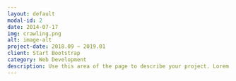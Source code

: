 ```yaml
---
layout: default
modal-id: 2
date: 2014-07-17
img: crawling.png
alt: image-alt
project-date: 2018.09 ~ 2019.01
client: Start Bootstrap
category: Web Development
description: Use this area of the page to describe your project. Lorem ipsum dolor sit amet, consectetur adipisicing elit. Mollitia neque assumenda ipsam nihil, molestias magnam, recusandae quos quis inventore quisquam velit asperiores, vitae? Reprehenderit soluta, eos quod consequuntur itaque. Nam.
---
```

